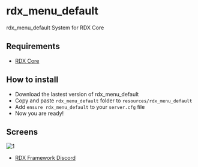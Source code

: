 # rdx_menu_default

rdx_menu_default System for RDX Core

## Requirements
- [RDX Core](https://github.com/Redm-Extended-PT/rdx_core)

## How to install
* Download the lastest version of rdx_menu_default
* Copy and paste ```rdx_menu_default``` folder to ```resources/rdx_menu_default```
* Add ```ensure rdx_menu_default``` to your ```server.cfg``` file
* Now you are ready!

## Screens
![1](https://cdn.discordapp.com/attachments/686807996420063232/901411944542642186/unknown.png)
- [RDX Framework Discord](https://discord.gg/VkhUUGHpNs)
